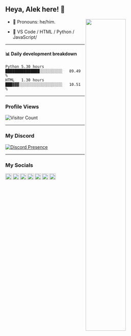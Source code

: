 ## Heya, Alek here! :wave:

<img align="right" width="50%" src="https://github.com/Alektherblxdev/Github-Stats/blob/master/generated/overview.svg">

-   :man: Pronouns: he/him.

-   :pencil: VS Code / HTML / Python / JavaScript/

---


#### :bar_chart: Daily development breakdown

<!--START_SECTION:waka-->
```text
Python 5.30 hours      ███████████████░░░░░░░░░░   89.49 % 
HTML   1.30 hours      ███▓▓▓░░░░░░░░░░░░░░░░░░░   10.51 % 
```
<!--END_SECTION:waka-->
---

### Profile Views

![Visitor Count](https://profile-counter.glitch.me/alektherblxdev/count.svg)

---

### My Discord 

[![Discord Presence](https://lanyard-profile-readme.vercel.app/api/1097955540291817605
                            )](https://discord.com/users/1097955540291817605)


---
### My Socials
<a href="https://discord.com/users/778778741886418965">
  <img align="left" alt="Discord" width="20px" src="https://simpleicons.org/icons/discord.svg" />
</a>
<a href="https://www.youtube.com/@alekisok">
  <img align="left" alt="Youtube" width="20px" src="https://simpleicons.org/icons/youtube.svg" />
</a>
<a href="https://www.roblox.com/users/2294290965/profile">
  <img align="left" alt="Roblox" width="20px" src="https://simpleicons.org/icons/roblox.svg" />
</a>
<a href="https://open.spotify.com/user/zcuqlk2f95e0fhxozipv7i0gh">
  <img align="left" alt="Spotify" width="20px" src="https://simpleicons.org/icons/spotify.svg" />
</a>
<a href="https://twitter.com/alekisok">
  <img align="left" alt="x" width="20px" src="https://simpleicons.org/icons/x.svg" />
  </a>
<a href="https://replit.com/@aleksgroupfinder">
  <img align="left" alt="Replit" width="20px" src="https://simpleicons.org/icons/replit.svg" />
<a href="https://instagram.com/alekisok">
  <img align="left" alt = "Instagram" width="20px" src="https://simpleicons.org/icons/instagram.svg" />
